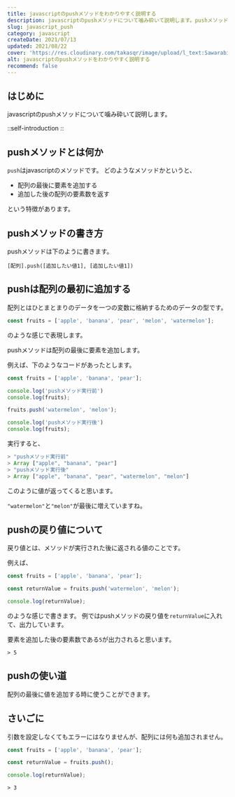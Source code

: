 ```yaml
---
title: javascriptのpushメソッドをわかりやすく説明する
description: javascriptのpushメソッドについて噛み砕いて説明します。pushメソッドとは何か pushはjavascriptのメソッドです。どのようなメソッドかというと、配列の最後に要素を追加する、追加した後の配列の要素数を返すという特徴があります。
slug: javascript_push
category: javascript
createDate: 2021/07/13
updated: 2021/08/22
cover: 'https://res.cloudinary.com/takasqr/image/upload/l_text:Sawarabi%20Gothic_80_bold:javascriptのpushメソッドをわかりやすく説明する,co_rgb:fff,w_620,c_fit/v1712091289/ogp_image_zorhlz.png'
alt: javascriptのpushメソッドをわかりやすく説明する
recommend: false
---
```

## はじめに



javascriptのpushメソッドについて噛み砕いて説明します。

::self-introduction
::

## pushメソッドとは何か
`push`はjavascriptのメソッドです。
どのようなメソッドかというと、

* 配列の最後に要素を追加する
* 追加した後の配列の要素数を返す

という特徴があります。

## pushメソッドの書き方
pushメソッドは下のように書きます。

```
[配列].push([追加したい値1], [追加したい値1])
```


## pushは配列の最初に追加する

配列とはひとまとまりのデータを一つの変数に格納するためのデータの型です。

```js
const fruits = ['apple', 'banana', 'pear', 'melon', 'watermelon'];

```
のような感じで表現します。

pushメソッドは配列の最後に要素を追加します。

例えば、下のようなコードがあったとします。


```js
const fruits = ['apple', 'banana', 'pear'];

console.log('pushメソッド実行前')
console.log(fruits);

fruits.push('watermelon', 'melon');

console.log('pushメソッド実行後')
console.log(fruits);

```
実行すると、

```js
> "pushメソッド実行前"
> Array ["apple", "banana", "pear"]
> "pushメソッド実行後"
> Array ["apple", "banana", "pear", "watermelon", "melon"]
```
このように値が返ってくると思います。

`"watermelon"`と`"melon"`が最後に増えていますね。

## pushの戻り値について
戻り値とは、メソッドが実行された後に返される値のことです。

例えば、

```js
const fruits = ['apple', 'banana', 'pear'];

const returnValue = fruits.push('watermelon', 'melon');

console.log(returnValue);
```

のような感じで書きます。
例ではpushメソッドの戻り値を`returnValue`に入れて、出力しています。

要素を追加した後の要素数である`5`が出力されると思います。

```
> 5
```
## pushの使い道
配列の最後に値を追加する時に使うことができます。

## さいごに
引数を設定しなくてもエラーにはなりませんが、配列には何も追加されません。

```js
const fruits = ['apple', 'banana', 'pear'];

const returnValue = fruits.push();

console.log(returnValue);
```

```
> 3
```
